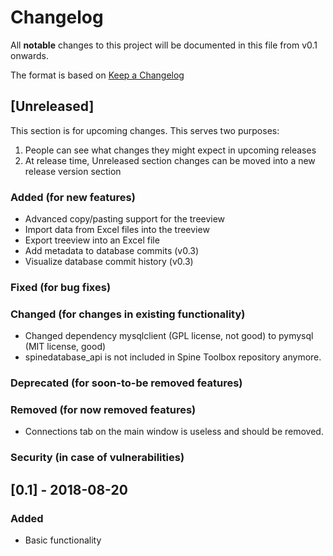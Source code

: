 # Changelog
All **notable** changes to this project will be documented in this file from v0.1 onwards.

The format is based on [Keep a Changelog](http://keepachangelog.com/en/1.0.0/)

## [Unreleased]
This section is for upcoming changes. This serves two purposes:
1. People can see what changes they might expect in upcoming releases
2. At release time, Unreleased section changes can be moved into a new release version section

### Added (for new features)
- Advanced copy/pasting support for the treeview
- Import data from Excel files into the treeview
- Export treeview into an Excel file
- Add metadata to database commits (v0.3)
- Visualize database commit history (v0.3)

### Fixed (for bug fixes)

### Changed (for changes in existing functionality)
- Changed dependency mysqlclient (GPL license, not good) to pymysql (MIT license, good)
- spinedatabase_api is not included in Spine Toolbox repository anymore.
### Deprecated (for soon-to-be removed features)

### Removed (for now removed features)
- Connections tab on the main window is useless and should be removed.

### Security (in case of vulnerabilities)

## [0.1] - 2018-08-20
### Added
- Basic functionality
